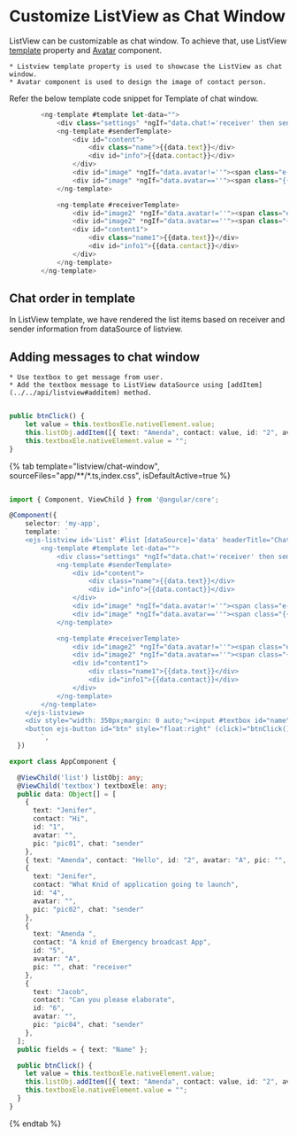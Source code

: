 # Customize ListView as Chat Window

ListView can be customizable as chat window. To achieve that, use ListView [template](../../api/listview#template) property and [Avatar](https://ej2.syncfusion.com/angular/documentation/avatar/getting-started) component.

    * Listview template property is used to showcase the ListView as chat window.
    * Avatar component is used to design the image of contact person.

Refer the below template code snippet for Template of chat window.

```typescript
        <ng-template #template let-data="">
            <div class="settings" *ngIf="data.chat!='receiver' then senderTemplate else receiverTemplate "></div>
            <ng-template #senderTemplate>
                <div id="content">
                    <div class="name">{{data.text}}</div>
                    <div id="info">{{data.contact}}</div>
                </div>
                <div id="image" *ngIf="data.avatar!=''"><span class="e-avatar img1 e-avatar-circle">{{data.avatar}}</span></div>
                <div id="image" *ngIf="data.avatar==''"><span class="{{data.pic}} img1 e-avatar e-avatar-circle"> </span></div>
            </ng-template>

            <ng-template #receiverTemplate>
                <div id="image2" *ngIf="data.avatar!=''"><span class="e-avatar img2 e-avatar-circle">{{data.avatar}}</span></div>
                <div id="image2" *ngIf="data.avatar==''"><span class="{{data.pic}} img2 e-avatar e-avatar-circle"> </span></div>
                <div id="content1">
                    <div class="name1">{{data.text}}</div>
                    <div id="info1">{{data.contact}}</div>
                </div>
            </ng-template>
        </ng-template>
```

## Chat order in template

In ListView template, we have rendered the list items based on receiver and sender information from dataSource of listview.

## Adding messages to chat window

    * Use textbox to get message from user.
    * Add the textbox message to ListView dataSource using [addItem](../../api/listview#additem) method.

```typescript

public btnClick() {
    let value = this.textboxEle.nativeElement.value;
    this.listObj.addItem([{ text: "Amenda", contact: value, id: "2", avatar: "A", pic: "", chat: "receiver" }]);
    this.textboxEle.nativeElement.value = "";
}

```

{% tab template="listview/chat-window", sourceFiles="app/**/*.ts,index.css", isDefaultActive=true %}

```typescript

import { Component, ViewChild } from '@angular/core';

@Component({
    selector: 'my-app',
    template: `
    <ejs-listview id='List' #list [dataSource]='data' headerTitle="Chat" showHeader="true" width="350px" [fields]='fields'>
        <ng-template #template let-data="">
            <div class="settings" *ngIf="data.chat!='receiver' then senderTemplate else receiverTemplate "></div>
            <ng-template #senderTemplate>
                <div id="content">
                    <div class="name">{{data.text}}</div>
                    <div id="info">{{data.contact}}</div>
                </div>
                <div id="image" *ngIf="data.avatar!=''"><span class="e-avatar img1 e-avatar-circle">{{data.avatar}}</span></div>
                <div id="image" *ngIf="data.avatar==''"><span class="{{data.pic}} img1 e-avatar e-avatar-circle"> </span></div>
            </ng-template>

            <ng-template #receiverTemplate>
                <div id="image2" *ngIf="data.avatar!=''"><span class="e-avatar img2 e-avatar-circle">{{data.avatar}}</span></div>
                <div id="image2" *ngIf="data.avatar==''"><span class="{{data.pic}} img2 e-avatar e-avatar-circle"> </span></div>
                <div id="content1">
                    <div class="name1">{{data.text}}</div>
                    <div id="info1">{{data.contact}}</div>
                </div>
            </ng-template>
        </ng-template>
    </ejs-listview>
    <div style="width: 350px;margin: 0 auto;"><input #textbox id="name" style="width: 275px" class="e-input" type="text" placeholder="Type your message" />
    <button ejs-button id="btn" style="float:right" (click)="btnClick()">Send</button> </div>
        `,
  })

export class AppComponent {

  @ViewChild('list') listObj: any;
  @ViewChild('textbox') textboxEle: any;
  public data: Object[] = [
    {
      text: "Jenifer",
      contact: "Hi",
      id: "1",
      avatar: "",
      pic: "pic01", chat: "sender"
    },
    { text: "Amenda", contact: "Hello", id: "2", avatar: "A", pic: "", chat: "receiver" },
    {
      text: "Jenifer",
      contact: "What Knid of application going to launch",
      id: "4",
      avatar: "",
      pic: "pic02", chat: "sender"
    },
    {
      text: "Amenda ",
      contact: "A knid of Emergency broadcast App",
      id: "5",
      avatar: "A",
      pic: "", chat: "receiver"
    },
    {
      text: "Jacob",
      contact: "Can you please elaborate",
      id: "6",
      avatar: "",
      pic: "pic04", chat: "sender"
    },
  ];
  public fields = { text: "Name" };

  public btnClick() {
    let value = this.textboxEle.nativeElement.value;
    this.listObj.addItem([{ text: "Amenda", contact: value, id: "2", avatar: "A", pic: "", chat: "receiver" }]);
    this.textboxEle.nativeElement.value = "";
  }
}
```

{% endtab %}
